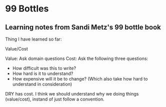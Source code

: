 # 99 Bottles

## Learning notes from Sandi Metz's 99 bottle book

Thing I have learned so far: 

Value/Cost

Value: Ask domain questions 
Cost:  Ask the following three questions: 
- How difficult was this to write?   
- How hard is it to understand?
- How expensive will it be to change? (Which also take how hard to understand in consideration)

DRY has cost.  I think we should understand why we doing things (value/cost), instand of just follow a convention. 

